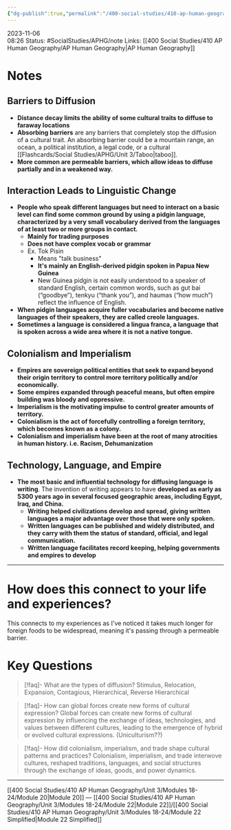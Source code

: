 ```yaml
---
{"dg-publish":true,"permalink":"/400-social-studies/410-ap-human-geography/unit-3/modules-18-24/module-21/","updated":"2024-03-21T20:56:18.575-05:00"}
---
```


2023-11-06  
08:26
Status: #SocialStudies/APHG/note 
Links: [[400 Social Studies/410 AP Human Geography/AP Human Geography\|AP Human Geography]]
# Notes
## Barriers to Diffusion
- **Distance decay limits the ability of some cultural traits to diffuse to faraway locations**
-  **Absorbing barriers** are any barriers that completely stop the diffusion of a cultural trait. An absorbing barrier could be a mountain range, an ocean, a political institution, a legal code, or a cultural [[Flashcards/Social Studies/APHG/Unit 3/Taboo\|taboo]].
- **More common are permeable barriers, which allow ideas to diffuse partially and in a weakened way.**
## Interaction Leads to Linguistic Change
- **People who speak different languages but need to interact on a basic level can find some common ground by using a pidgin language,** **characterized by a very small vocabulary derived from the languages of at least two or more groups in contact.**
	- **Mainly for trading purposes**
	- **Does not have complex vocab or grammar**
	- Ex. Tok Pisin
		- Means "talk business"
		- **It's mainly an English-derived pidgin spoken in Papua New Guinea**
		- New Guinea pidgin is not easily understood to a speaker of standard English, certain common words, such as gut bai (“goodbye”), tenkyu (“thank you”), and haumas (“how much”) reflect the influence of English.
- **When pidgin languages acquire fuller vocabularies and become native languages of their speakers, they are called creole languages.**
- **Sometimes a language is considered a lingua franca, a language that is spoken across a wide area where it is not a native tongue.**
## Colonialism and Imperialism
- **Empires are sovereign political entities that seek to expand beyond their origin territory to control more territory politically and/or economically.** 
- **Some empires expanded through peaceful means, but often empire building was bloody and oppressive.** 
- **Imperialism is the motivating impulse to control greater amounts of territory.** 
- **Colonialism is the act of forcefully controlling a foreign territory, which becomes known as a colony.**
- **Colonialism and imperialism have been at the root of many atrocities in human history. i.e. Racism, Dehumanization**
## Technology, Language, and Empire
- **The most basic and  influential technology for diffusing language is writing**. The invention of writing appears to have **developed as early as 5300 years ago in several focused geographic areas, including Egypt, Iraq, and China.** 
	- **Writing helped civilizations develop and spread, giving written languages a major advantage over those that were only spoken.** 
	- **Written languages can be published and widely distributed, and they carry with them the status of standard, official, and legal communication.**
	- **Written language facilitates record keeping, helping governments and empires to develop**
---
# How does this connect to your life and experiences?
This connects to my experiences as I've noticed it takes much longer for foreign foods to be widespread, meaning it's passing through a permeable barrier. 

# Key Questions
>[!faq]- What are the types of diffusion?
>Stimulus, Relocation, Expansion, Contagious, Hierarchical, Reverse Hierarchical

>[!faq]- How can global forces create new forms of cultural expression?
>Global forces can create new forms of cultural expression by influencing the exchange of ideas, technologies, and values between different cultures, leading to the emergence of hybrid or evolved cultural expressions. (Uniculturism??)

>[!faq]- How did colonialism, imperialism, and trade shape cultural patterns and practices?
>Colonialism, imperialism, and trade interwove cultures, reshaped traditions, languages, and social structures through the exchange of ideas, goods, and power dynamics.

---
[[400 Social Studies/410 AP Human Geography/Unit 3/Modules 18-24/Module 20\|Module 20]] — [[400 Social Studies/410 AP Human Geography/Unit 3/Modules 18-24/Module 22\|Module 22]]/[[400 Social Studies/410 AP Human Geography/Unit 3/Modules 18-24/Module 22 Simplified\|Module 22 Simplified]]